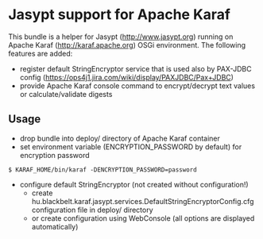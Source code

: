 # Jasypt support for Apache Karaf

This bundle is a helper for Jasypt (http://www.jasypt.org) running on Apache Karaf (http://karaf.apache.org) OSGi environment. The following features are added:

* register default StringEncryptor service that is used also by PAX-JDBC config (https://ops4j1.jira.com/wiki/display/PAXJDBC/Pax+JDBC)
* provide Apache Karaf console command to encrypt/decrypt text values or calculate/validate digests

## Usage

* drop bundle into deploy/ directory of Apache Karaf container
* set environment variable (ENCRYPTION_PASSWORD by default) for encryption password
```
$ KARAF_HOME/bin/karaf -DENCRYPTION_PASSWORD=password
```
* configure default StringEncryptor (not created without configuration!)
  * create hu.blackbelt.karaf.jasypt.services.DefaultStringEncryptorConfig.cfg configuration file in deploy/ directory
  * or create configuration using WebConsole (all options are displayed automatically)
